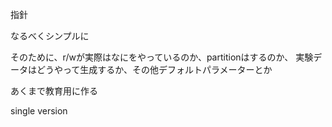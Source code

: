 指針

なるべくシンプルに


そのために、r/wが実際はなにをやっているのか、partitionはするのか、
実験データはどうやって生成するか、その他デフォルトパラメーターとか

あくまで教育用に作る

single version